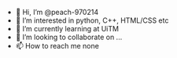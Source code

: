 - 👋 Hi, I’m @peach-970214
- 👀 I’m interested in python, C++, HTML/CSS etc
- 🌱 I’m currently learning at UiTM
- 💞️ I’m looking to collaborate on ...
- 📫 How to reach me none

<!---
peach-970214/peach-970214 is a ✨ special ✨ repository because its `README.md` (this file) appears on your GitHub profile.
You can click the Preview link to take a look at your changes.
--->
